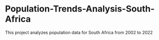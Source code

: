 # Population-Trends-Analysis-South-Africa
This project analyzes population data for South Africa from 2002 to 2022 

